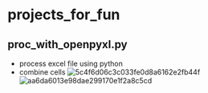 # projects_for_fun
## proc_with_openpyxl.py
* process excel file using python
* combine cells
![5c4f6d06c3c033fe0d8a6162e2fb44f](https://user-images.githubusercontent.com/16433413/132649830-a1ff6561-1f02-4736-9fa8-f166f8004126.png)
![aa6da6013e98dae299170e1f2a8c5cd](https://user-images.githubusercontent.com/16433413/132649854-a0d23215-9780-45c3-aade-fa9c90e0ca63.png)


